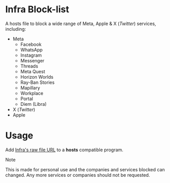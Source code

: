 # Infra Block-list

A hosts file to block a wide range of Meta, Apple & X (*Twitter*) services, including:

- Meta
  - Facebook
  - WhatsApp
  - Instagram
  - Messenger
  - Threads
  - Meta Quest
  - Horizon Worlds
  - Ray-Ban Stories
  - Mapillary
  - Workplace
  - Portal
  - Diem (Libra)
- X (*Twitter*)
- Apple

# Usage

Add [Infra's raw file URL](https://raw.githubusercontent.com/DestroyerBDT/Infra/refs/heads/main/Infra.txt) to a **hosts** compatible program.

> [!note]
> This is made for personal use and the companies and services blocked can changed.
> Any more services or companies should not be requested.